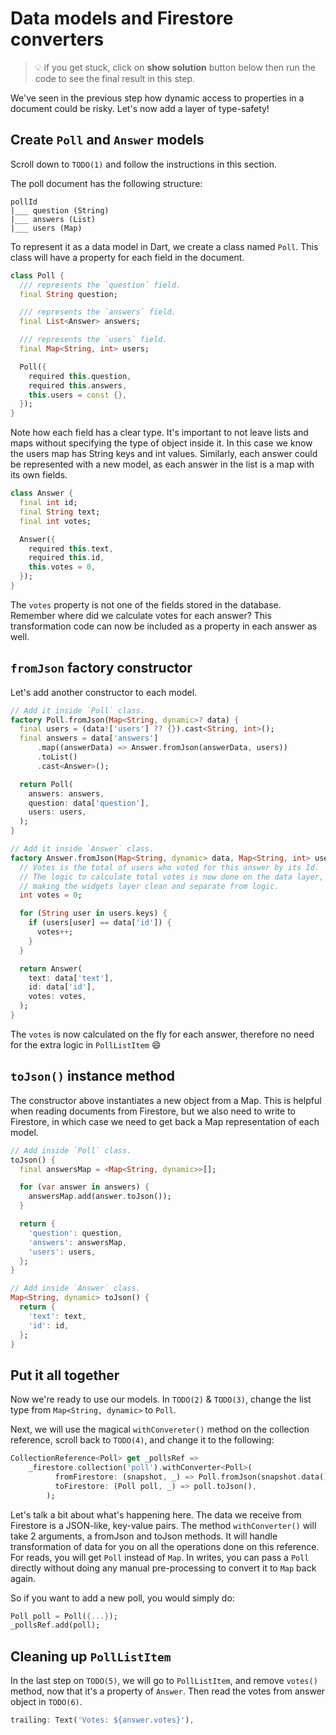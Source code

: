 # Data models and Firestore converters

> 💡 if you get stuck, click on **show solution** button below then run the code to see the final result in this step.

We've seen in the previous step how dynamic access to properties in a document could be risky.
Let's now add a layer of type-safety!

## Create `Poll` and `Answer` models

Scroll down to `TODO(1)` and follow the instructions in this section.

The poll document has the following structure:

```
pollId
|___ question (String)
|___ answers (List)
|___ users (Map)
```

To represent it as a data model in Dart, we create a class named `Poll`. This class will have a property for each field in the document.

```dart
class Poll {
  /// represents the `question` field.
  final String question;

  /// represents the `answers` field.
  final List<Answer> answers;

  /// represents the `users` field.
  final Map<String, int> users;

  Poll({
    required this.question,
    required this.answers,
    this.users = const {},
  });
}
```

Note how each field has a clear type. It's important to not leave lists and maps without specifying the type of object inside it. In this case we know the users map has String keys and int values. Similarly, each answer could be represented with a new model, as each answer in the list is a map with its own fields.

```dart
class Answer {
  final int id;
  final String text;
  final int votes;

  Answer({
    required this.text,
    required this.id,
    this.votes = 0,
  });
}
```

The `votes` property is not one of the fields stored in the database. Remember where did we calculate votes for each answer?
This transformation code can now be included as a property in each answer as well.

## `fromJson` factory constructor

Let's add another constructor to each model.

```dart
// Add it inside `Poll` class.
factory Poll.fromJson(Map<String, dynamic>? data) {
  final users = (data!['users'] ?? {}).cast<String, int>();
  final answers = data['answers']
      .map((answerData) => Answer.fromJson(answerData, users))
      .toList()
      .cast<Answer>();

  return Poll(
    answers: answers,
    question: data['question'],
    users: users,
  );
}

// Add it inside `Answer` class.
factory Answer.fromJson(Map<String, dynamic> data, Map<String, int> users) {
  // Votes is the total of users who voted for this answer by its Id.
  // The logic to calculate total votes is now done on the data layer,
  // making the widgets layer clean and separate from logic.
  int votes = 0;

  for (String user in users.keys) {
    if (users[user] == data['id']) {
      votes++;
    }
  }

  return Answer(
    text: data['text'],
    id: data['id'],
    votes: votes,
  );
}
```

The `votes` is now calculated on the fly for each answer, therefore no need for the extra logic in `PollListItem` 😄

## `toJson()` instance method

The constructor above instantiates a new object from a Map. This is helpful when reading documents from Firestore, but we also need to write to Firestore, in which case we need to get back a Map representation of each model.

```dart
// Add inside `Poll` class.
toJson() {
  final answersMap = <Map<String, dynamic>>[];

  for (var answer in answers) {
    answersMap.add(answer.toJson());
  }

  return {
    'question': question,
    'answers': answersMap,
    'users': users,
  };
}

// Add inside `Answer` class.
Map<String, dynamic> toJson() {
  return {
    'text': text,
    'id': id,
  };
}
```

## Put it all together

Now we're ready to use our models. In `TODO(2)` & `TODO(3)`, change the list type from `Map<String, dynamic>` to `Poll`.

Next, we will use the magical `withConvereter()` method on the collection reference, scroll back to `TODO(4)`, and change it to the following:

```dart
CollectionReference<Poll> get _pollsRef =>
    _firestore.collection('poll').withConverter<Poll>(
          fromFirestore: (snapshot, _) => Poll.fromJson(snapshot.data()),
          toFirestore: (Poll poll, _) => poll.toJson(),
        );
```

Let's talk a bit about what's happening here. The data we receive from Firestore is a JSON-like, key-value pairs. The method `withConverter()` will take 2 arguments, a fromJson and toJson methods. It will handle transformation of data for you on all the operations done on this reference. For reads, you will get `Poll` instead of `Map`. In writes, you can pass a `Poll` directly without doing any manual pre-processing to convert it to `Map` back again.

So if you want to add a new poll, you would simply do:

```dart
Poll poll = Poll({...});
_pollsRef.add(poll);
```

## Cleaning up `PollListItem`

In the last step on `TODO(5)`, we will go to `PollListItem`, and remove `votes()` method, now that it's a property of `Answer`.
Then read the votes from answer object in `TODO(6)`.

```dart
trailing: Text('Votes: ${answer.votes}'),
```
